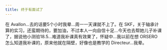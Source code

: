 ```yaml
---
title: 终于有面试了
---
```


在 Avallon...去的话要5个小时我晕...周一一天课就不上了。在 SKF，关于轴承计算的实习，还蛮期待的，要加油，不过本人一向自信十足...今天也去帮她儿子补课了，据说他小测验18.5...难道我补课真有效果了，怀疑中...我以前在想 ORSERO 怎么知道我补课的，原来他就在隔壁，好像也是教学的 Directeur...我晕。